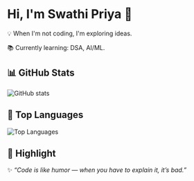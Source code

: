 # Hi, I'm Swathi Priya 👋

💡 When I'm not coding, I'm exploring ideas.

📚 Currently learning: DSA, AI/ML.  


## 📊 GitHub Stats
![GitHub stats](https://github-readme-stats.vercel.app/api?username=SwathiPriya37&show_icons=true&theme=tokyonight)

## 🚀 Top Languages
![Top Languages](https://github-readme-stats.vercel.app/api/top-langs/?username=SwathiPriya37&layout=compact&theme=tokyonight)

## 🌟 Highlight
✨ *“Code is like humor — when you have to explain it, it’s bad.”*  


